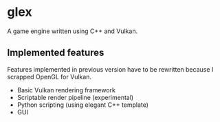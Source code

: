 # glex
A game engine written using C++ and Vulkan.

## Implemented features
Features implemented in previous version have to be rewritten because I scrapped OpenGL for Vulkan.
* Basic Vulkan rendering framework
* Scriptable render pipeline (experimental)
* Python scripting (using elegant C++ template)
* GUI
